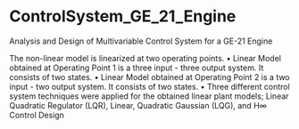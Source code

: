 # ControlSystem_GE_21_Engine
Analysis and Design of Multivariable Control System for a GE-21 Engine

The non-linear model is linearized at two operating points.
• Linear Model obtained at Operating Point 1 is a three input - three output system. It consists of two
states.
• Linear Model obtained at Operating Point 2 is a two input - two output system. It consists of two
states.
• Three different control system techniques were applied for the obtained linear plant models; Linear Quadratic Regulator (LQR), Linear, Quadratic Gaussian (LQG), and H∞ Control Design
